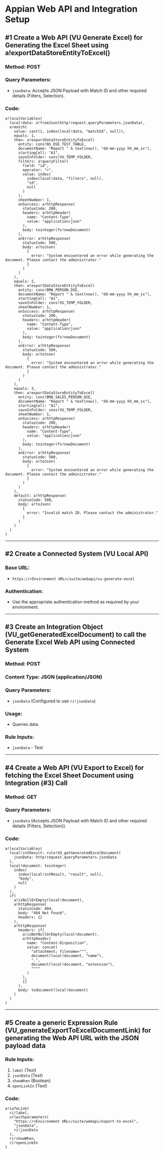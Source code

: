 
# Appian Web API and Integration Setup

## #1 Create a Web API (VU Generate Excel) for Generating the Excel Sheet using a!exportDataStoreEntityToExcel()

### Method: POST
### Query Parameters: 
- `jsonData`: Accepts JSON Payload with Match ID and other required details (Filters, Selection).

### Code:
```apex
a!localVariables(
  local!data: a!fromJson(http!request.queryParameters.jsonData),
  a!match(
    value: cast(1, index(local!data, "matchId", null)),
    equals: 1,
    then: a!exportDataStoreEntityToExcel(
      entity: cons!NS_DSE_TEST_TABLE,
      documentName: "Report " & text(now(), "dd-mm-yyyy hh_mm_ss"),
      startingCell: "A1",
      saveInFolder: cons!VU_TEMP_FOLDER,
      filters: a!queryFilter(
        field: "id",
        operator: "<",
        value: index(
          index(local!data, "filters", null),
          "id",
          null
        )
      ),
      sheetNumber: 1,
      onSuccess: a!httpResponse(
        statusCode: 200,
        headers: a!httpHeader(
          name: "Content-Type",
          value: "application/json"
        ),
        body: tointeger(fv!newDocument)
      ),
      onError: a!httpResponse(
        statusCode: 500,
        body: a!toJson(
          {
            error: "System encountered an error while generating the document. Please contact the administrator."
          }
        )
      )
    ),
    equals: 2,
    then: a!exportDataStoreEntityToExcel(
      entity: cons!BMA_PERSON_DSE,
      documentName: "Report " & text(now(), "dd-mm-yyyy hh_mm_ss"),
      startingCell: "A1",
      saveInFolder: cons!VU_TEMP_FOLDER,
      sheetNumber: 1,
      onSuccess: a!httpResponse(
        statusCode: 200,
        headers: a!httpHeader(
          name: "Content-Type",
          value: "application/json"
        ),
        body: tointeger(fv!newDocument)
      ),
      onError: a!httpResponse(
        statusCode: 500,
        body: a!toJson(
          {
            error: "System encountered an error while generating the document. Please contact the administrator."
          }
        )
      )
    ),
    equals: 3,
    then: a!exportDataStoreEntityToExcel(
      entity: cons!BMA_SALES_PERSON_DSE,
      documentName: "Report " & text(now(), "dd-mm-yyyy hh_mm_ss"),
      startingCell: "A1",
      saveInFolder: cons!VU_TEMP_FOLDER,
      sheetNumber: 1,
      onSuccess: a!httpResponse(
        statusCode: 200,
        headers: a!httpHeader(
          name: "Content-Type",
          value: "application/json"
        ),
        body: tointeger(fv!newDocument)
      ),
      onError: a!httpResponse(
        statusCode: 500,
        body: a!toJson(
          {
            error: "System encountered an error while generating the document. Please contact the administrator."
          }
        )
      )
    ),
    default: a!httpResponse(
      statusCode: 500,
      body: a!toJson(
        {
          error: "Invalid match ID. Please contact the administrator."
        }
      )
    )
  )
)
```

---

## #2 Create a Connected System (VU Local API)

### Base URL: 
- `https://<Environment URL>/suite/webapi/vu-generate-excel`
### Authentication: 
- Use the appropriate authentication method as required by your environment.

---

## #3 Create an Integration Object (VU_getGeneratedExcelDocument) to call the Generate Excel Web API using Connected System 

### Method: POST
### Content Type: JSON (application/JSON)
### Query Parameters: 
- `jsonData` (Configured to use `ri!jsonData`)
### Usage: 
- Queries data
### Rule Inputs: 
- `jsonData` - Text

---

## #4 Create a Web API (VU Export to Excel) for fetching the Excel Sheet Document using Integration (#3) Call

### Method: GET
### Query Parameters: 
- `jsonData` (Accepts JSON Payload with Match ID and other required details (Filters, Selection)).

### Code:
```apex
a!localVariables(
  local!intResult: rule!VU_getGeneratedExcelDocument(
    jsonData: http!request.queryParameters.jsonData
  ),
  local!document: tointeger(
    index(
      index(local!intResult, "result", null),
      "body",
      null
    )
  ),
  if(
    a!isNullOrEmpty(local!document),
    a!httpResponse(
      statusCode: 404,
      body: "404 Not Found",
      headers: {}
    ),
    a!httpResponse(
      headers: if(
        a!isNotNullOrEmpty(local!document),
        a!httpHeader(
          name: "Content-Disposition",
          value: concat(
            "attachment; filename=""",
            document(local!document, "name"),
            ".",
            document(local!document, "extension"),
            """"
          )
        ),
        {}
      ),
      body: todocument(local!document)
    )
  )
)
```

---

## #5 Create a generic Expression Rule (VU_generateExportToExcelDocumentLink) for generating the Web API URL with the JSON payload data

### Rule Inputs:
1. `label` (Text)
2. `jsonData` (Text)
3. `showWhen` (Boolean)
4. `openLinkIn` (Text)

### Code:
```apex
a!safeLink(
  ri!label,
  urlwithparameters(
    "https://<Environment URL>/suite/webapi/export-to-excel",
    "jsonData",
    ri!jsonData
  ),
  ri!showWhen,
  ri!openLinkIn
)
```
